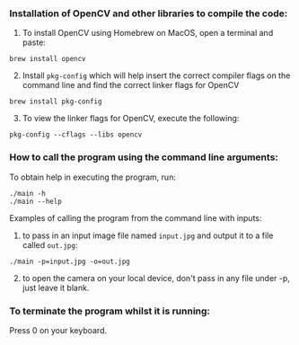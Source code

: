 ### Installation of OpenCV and other libraries to compile the code:

1) To install OpenCV using Homebrew on MacOS, open a terminal and paste:

`brew install opencv`

2) Install `pkg-config` which will help insert the correct compiler flags on the command line and find the correct linker flags for OpenCV

`brew install pkg-config`

3) To view the linker flags for OpenCV, execute the following:

`pkg-config --cflags --libs opencv`

### How to call the program using the command line arguments:

To obtain help in executing the program, run:
```
./main -h
./main --help
```

Examples of calling the program from the command line with inputs:

1) to pass in an input image file named `input.jpg` and output it to a file called `out.jpg`:

`./main -p=input.jpg -o=out.jpg`

2) to open the camera on your local device, don't pass in any file under -p, just leave it blank.

### To terminate the program whilst it is running:

Press 0 on your keyboard.
